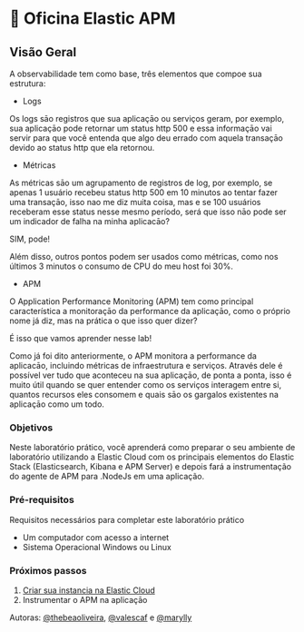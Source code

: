 <a name="HOLTitle"></a>

# 🚀 Oficina Elastic APM

<a name="Overview"></a>

## Visão Geral ##

A observabilidade tem como base, três elementos que compoe sua estrutura:

- Logs 

Os logs sāo registros que sua aplicaçāo ou serviços geram, por exemplo, sua aplicaçāo pode retornar um status http 500 e essa informaçāo vai servir para que você entenda que algo deu errado com aquela transaçāo devido ao status http que ela retornou. 

- Métricas 

As métricas sāo um agrupamento de registros de log, por exemplo, se apenas 1 usuário recebeu status http 500 em 10 minutos ao tentar fazer uma transaçāo, isso nao me diz muita coisa, mas e se 100 usuários receberam esse status nesse mesmo período, será que isso nāo pode ser um indicador de falha na minha aplicacāo?

SIM, pode!

Além disso, outros pontos podem ser usados como métricas, como nos últimos 3 minutos o consumo de CPU do meu host foi 30%.

- APM 

O Application Performance Monitoring (APM) tem como principal característica a monitoraçāo da performance da aplicaçāo, como o próprio nome já diz, mas na prática o que isso quer dizer?

É isso que vamos aprender nesse lab!

Como já foi dito anteriormente, o APM monitora a performance da aplicacāo, incluindo métricas de infraestrutura e serviços. Através dele é possível ver tudo que aconteceu na sua aplicaçāo, de ponta a ponta, isso é muito útil quando se quer entender como os serviços interagem entre si, quantos recursos eles consomem e quais sāo os gargalos existentes na aplicaçāo como um todo.

### Objetivos ###

Neste laboratório prático, você aprenderá como preparar o seu ambiente de laboratório utilizando a Elastic Cloud com os principais elementos do Elastic Stack (Elasticsearch, Kibana e APM Server) e depois fará a instrumentação do agente de APM para .NodeJs em uma aplicação.

### Pré-requisitos ###

Requisitos necessários para completar este laboratório prático

- Um computador com acesso a internet
- Sistema Operacional Windows ou Linux

### Próximos passos ###

1. [Criar sua instancia na Elastic Cloud](https://github.com/sysadminas/oficina-elastic-apm/blob/master/lab/elastic-cloud.md)
2. Instrumentar o APM na aplicaçāo


Autoras: [@thebeaoliveira](https://github.com/thebeaoliveira), [@valescaf](https://github.com/valescaf) e [@marylly](https://github.com/marylly)

